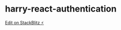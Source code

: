 # harry-react-authentication

[Edit on StackBlitz ⚡️](https://stackblitz.com/edit/harry-react-authentication)